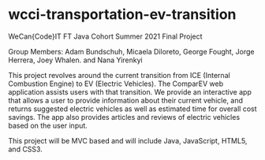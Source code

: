 # wcci-transportation-ev-transition

WeCan{Code}IT FT Java Cohort Summer 2021 Final Project

Group Members: Adam Bundschuh, Micaela Diloreto, George Fought, Jorge Herrera, Joey Whalen. and Nana Yirenkyi

This project revolves around the current transition from ICE (Internal Combustion Engine) to EV (Electric Vehicles). The ComparEV web application assists users with that transition. We provide an interactive app that allows a user to provide information about their current vehicle, and returns suggested electric vehicles as well as estimated time for overall cost savings. The app also provides articles and reviews of electric vehicles based on the user input.

This project will be MVC based and will include Java, JavaScript, HTML5, and CSS3.
